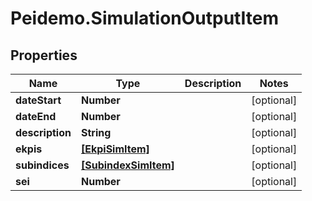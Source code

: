 # Peidemo.SimulationOutputItem

## Properties
Name | Type | Description | Notes
------------ | ------------- | ------------- | -------------
**dateStart** | **Number** |  | [optional] 
**dateEnd** | **Number** |  | [optional] 
**description** | **String** |  | [optional] 
**ekpis** | [**[EkpiSimItem]**](EkpiSimItem.md) |  | [optional] 
**subindices** | [**[SubindexSimItem]**](SubindexSimItem.md) |  | [optional] 
**sei** | **Number** |  | [optional] 


